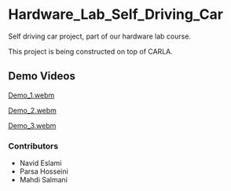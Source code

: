 # Hardware_Lab_Self_Driving_Car
Self driving car project, part of our hardware lab course.

This project is being constructed on top of CARLA.
## Demo Videos
[Demo_1.webm](https://github.com/n3slami/Hardware_Lab_Self_Driving_Car/assets/63145495/3fad8417-bb55-46d9-a8f4-a40119947daa)

[Demo_2.webm](https://github.com/n3slami/Hardware_Lab_Self_Driving_Car/assets/63145495/1ae06644-babf-4444-8326-272fc4f18192)

[Demo_3.webm](https://github.com/n3slami/Hardware_Lab_Self_Driving_Car/assets/63145495/8de52209-774d-41b1-bedf-928d1f912746)


### Contributors

* Navid Eslami
* Parsa   Hosseini
* Mahdi   Salmani


